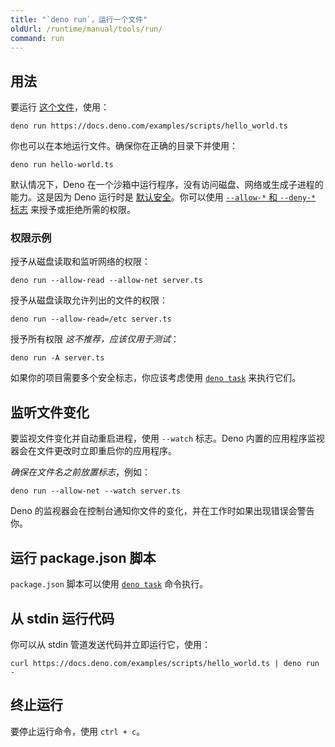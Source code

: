 ```yaml
---
title: "`deno run`，运行一个文件"
oldUrl: /runtime/manual/tools/run/
command: run
---
```


## 用法

要运行 [这个文件](https://docs.deno.com/examples/scripts/hello_world.ts)，使用：

```console
deno run https://docs.deno.com/examples/scripts/hello_world.ts
```

你也可以在本地运行文件。确保你在正确的目录下并使用：

```console
deno run hello-world.ts
```

默认情况下，Deno 在一个沙箱中运行程序，没有访问磁盘、网络或生成子进程的能力。这是因为 Deno 运行时是 
[默认安全](/runtime/fundamentals/security/)。你可以使用
[`--allow-*` 和 `--deny-*` 标志](/runtime/fundamentals/security/#permissions-list) 来授予或拒绝所需的权限。

### 权限示例

授予从磁盘读取和监听网络的权限：

```console
deno run --allow-read --allow-net server.ts
```

授予从磁盘读取允许列出的文件的权限：

```console
deno run --allow-read=/etc server.ts
```

授予所有权限 _这不推荐，应该仅用于测试_：

```console
deno run -A server.ts
```

如果你的项目需要多个安全标志，你应该考虑使用 [`deno task`](/runtime/reference/cli/task/) 来执行它们。

## 监听文件变化

要监视文件变化并自动重启进程，使用 `--watch` 标志。Deno 内置的应用程序监视器会在文件更改时立即重启你的应用程序。

_确保在文件名之前放置标志_，例如：

```console
deno run --allow-net --watch server.ts
```

Deno 的监视器会在控制台通知你文件的变化，并在工作时如果出现错误会警告你。

## 运行 package.json 脚本

`package.json` 脚本可以使用 [`deno task`](/runtime/reference/cli/task/) 命令执行。

## 从 stdin 运行代码

你可以从 stdin 管道发送代码并立即运行它，使用：

```console
curl https://docs.deno.com/examples/scripts/hello_world.ts | deno run -
```

## 终止运行

要停止运行命令，使用 `ctrl + c`。